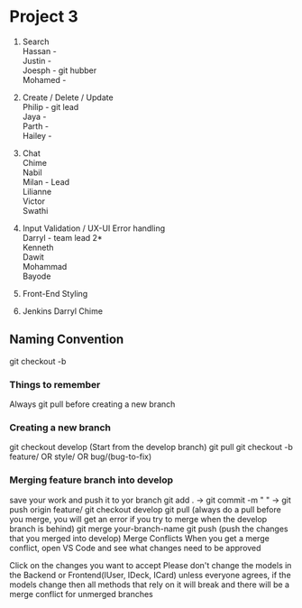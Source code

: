# Project 3
1. Search<br/>
    Hassan - <br/>
    Justin - <br/>
    Joesph - git hubber <br/>
    Mohamed - <br/>

2. Create / Delete / Update<br/>
    Philip - git lead<br/>
    Jaya -<br/>
    Parth - <br/>
    Hailey -<br/>

3. Chat<br/>
    Chime <br/>
    Nabil <br/>
    Milan - Lead<br/>
    Lilianne <br/>
    Victor <br/>
    Swathi <br/>

4. Input Validation / UX-UI Error handling<br/>
    Darryl - team lead 2*<br/>
    Kenneth<br/>
    Dawit<br/>
    Mohammad<br/>
    Bayode<br/>

6. Front-End Styling<br/>

7. Jenkins
    Darryl
    Chime


## Naming Convention 
git checkout -b

### Things to remember
Always git pull before creating a new branch

### Creating a new branch
git checkout develop (Start from the develop branch)
git pull
git checkout -b feature/ OR style/ OR bug/(bug-to-fix)

### Merging feature branch into develop
save your work and push it to yor branch git add . -> git commit -m " " -> git push origin feature/
git checkout develop
git pull (always do a pull before you merge, you will get an error if you try to merge when the develop branch is behind)
git merge your-branch-name
git push (push the changes that you merged into develop)
Merge Conflicts
When you get a merge conflict, open VS Code and see what changes need to be approved

Click on the changes you want to accept Please don't change the models in the Backend or Frontend(IUser, IDeck, ICard) unless everyone agrees, if the models change then all methods that rely on it will break and there will be a merge conflict for unmerged branches
